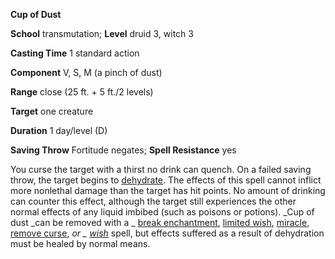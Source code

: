 **Cup of Dust**

**School** transmutation; **Level** druid 3, witch 3

**Casting Time** 1 standard action

**Component** V, S, M (a pinch of dust)

**Range** close (25 ft. + 5 ft./2 levels)

**Target** one creature

**Duration** 1 day/level (D)

**Saving Throw** Fortitude negates; **Spell Resistance** yes

You curse the target with a thirst no drink can quench. On a failed saving throw, the target begins to [dehydrate](../../environment#_starvation-and-thirst). The effects of this spell cannot inflict more nonlethal damage than the target has hit points. No amount of drinking can counter this effect, although the target still experiences the other normal effects of any liquid imbibed (such as poisons or potions). _Cup of dust _can be removed with a _ [break enchantment](../../spells/breakEnchantment#_break-enchantment), [limited wish](../../spells/limitedWish#_limited-wish), [miracle](../../spells/miracle#_miracle), [remove curse](../../spells/removeCurse#_remove-curse), _or _ [wish](../../spells/wish#_wish)_ spell, but effects suffered as a result of dehydration must be healed by normal means.

